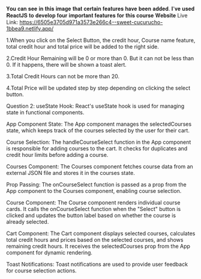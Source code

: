 𝐘𝐨𝐮 𝐜𝐚𝐧 𝐬𝐞𝐞 𝐢𝐧 𝐭𝐡𝐢𝐬 𝐢𝐦𝐚𝐠𝐞 𝐭𝐡𝐚𝐭 𝐜𝐞𝐫𝐭𝐚𝐢𝐧 𝐟𝐞𝐚𝐭𝐮𝐫𝐞𝐬 𝐡𝐚𝐯𝐞 𝐛𝐞𝐞𝐧 𝐚𝐝𝐝𝐞𝐝. 𝐈'𝐯𝐞 𝐮𝐬𝐞𝐝 𝐑𝐞𝐚𝐜𝐭𝐉𝐒 𝐭𝐨 𝐝𝐞𝐯𝐞𝐥𝐨𝐩 𝐟𝐨𝐮𝐫 𝐢𝐦𝐩𝐨𝐫𝐭𝐚𝐧𝐭 𝐟𝐞𝐚𝐭𝐮𝐫𝐞𝐬 𝐟𝐨𝐫 𝐭𝐡𝐢𝐬 𝐜𝐨𝐮𝐫𝐬𝐞 𝐖𝐞𝐛𝐬𝐢𝐭𝐞
Live Link: https://6505e3705d971a3573e266c4--sweet-cucurucho-1bbea9.netlify.app/

1.When you click on the Select Button, the credit hour, Course name feature, total credit hour and total price will be added to the right side.

2.Credit Hour Remaining will be 0 or more than 0. But it can not be less than 0. If it happens, there will be shown a toast alert.

3.Total Credit Hours can not be more than 20.

4.Total Price will be updated step by step depending on clicking the select button.

Question 2:
useState Hook: React's useState hook is used for managing state in functional components.

App Component State: The App component manages the selectedCourses state, which keeps track of the courses selected by the user for their cart.

Course Selection: The handleCourseSelect function in the App component is responsible for adding courses to the cart. It checks for duplicates and credit hour limits before adding a course.

Courses Component: The Courses component fetches course data from an external JSON file and stores it in the courses state.

Prop Passing: The onCourseSelect function is passed as a prop from the App component to the Courses component, enabling course selection.

Course Component: The Course component renders individual course cards. It calls the onCourseSelect function when the "Select" button is clicked and updates the button label based on whether the course is already selected.

Cart Component: The Cart component displays selected courses, calculates total credit hours and prices based on the selected courses, and shows remaining credit hours. It receives the selectedCourses prop from the App component for dynamic rendering.

Toast Notifications: Toast notifications are used to provide user feedback for course selection actions.
